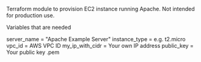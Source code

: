 Terraform module to provision EC2 instance running Apache. Not intended for production use.

Variables that are needed


server_name = "Apache Example Server"
instance_type = e.g. t2.micro
vpc_id = AWS VPC ID
my_ip_with_cidr = Your own IP address
public_key = Your public key .pem